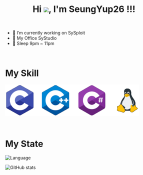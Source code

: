 <h1 align="center">Hi <img src="https://raw.githubusercontent.com/iampavangandhi/iampavangandhi/master/gifs/Hi.gif" width="30px">, I'm SeungYup26 !!!</h1>
<!--
**SeungYup26/SeungYup26** is a ✨ _special_ ✨ repository because its `README.md` (this file) appears on your GitHub profile.
-->
<br/>

- 🔭 I’m currently working on SySploit
- 🏬 My Office SyStudio
- 🛌 Sleep 9pm ~ 11pm

<br><h1>My Skill</h1>
  
<img style="margin: auto;" src="https://raw.githubusercontent.com/SeungYup26/SeungYup26/main/Picture/language.png" alt="C, C++, C#, Linux" height="100"/>

<br><h1>My State</h1>

![Language](https://github-readme-stats.vercel.app/api/top-langs/?username=SeungYup26)

![GitHub stats](https://github-readme-stats.vercel.app/api?username=SeungYup26&show_icons=true)  

</p>

